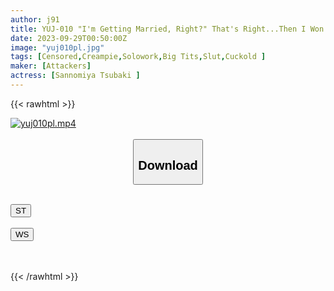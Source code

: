 ```yaml
---
author: j91
title: YUJ-010 "I'm Getting Married, Right?" That's Right...Then I Won't Let You Sleep Tonight...The Night Before My Wedding, I Creampied With My Ex-girlfriend For The First Time In 12 Years Until The Sun Rose. Tsubaki Sannomiya
date: 2023-09-29T00:50:00Z
image: "yuj010pl.jpg"
tags: [Censored,Creampie,Solowork,Big Tits,Slut,Cuckold	]
maker: [Attackers]
actress: [Sannomiya Tsubaki ]
---
```



{{< rawhtml >}}

<div class="video" data-videoid="LMVpX896a0hbVm">
    <a href="javascript:;">
        <img src="https://my.j91.asia/posts/yuj010pl/yuj010pl.jpg" width="WIDTH" height="HEIGHT" alt="yuj010pl.mp4" loading="lazy">
    </a>
</div>

<script type="text/javascript" src="https://j91.asia/asset/on-demand-st.js"></script>

<br>
  <link rel="stylesheet" href="https://j91.asia/asset/bs5.css">
  
  <center>
  <button class="btn btn-primary" type="button" data-bs-toggle="collapse" data-bs-target=".multi-collapse" aria-expanded="false" aria-controls="multiCollapseExample1 multiCollapseExample2"><h2>Download</h2></button></center>
</p>
<div class="row">
  <div class="col">
    <div class="collapse multi-collapse" id="multiCollapseExample1">
      <div class="card card-body">
	      	      <br>
<div class="buttons">  
<a href="https://streamtape.to/v/LMVpX896a0hbVm"><button class="btn-hover color-3"><i class="fa fa-download"></i> ST</button></a></div>
    </div>
  </div>
</div>
  <div class="col">
    <div class="collapse multi-collapse" id="multiCollapseExample2">
      <div class="card card-body">
	      <br>
<div class="buttons">
    <a href="https://wolfstream.tv/9oin4mzpjlmr"><button class="btn-hover color-9"><i class="fa fa-download"></i> WS</button></a></div>
<br><br>
      </div>
    </div>
  </div>
</div>

{{< /rawhtml >}}
